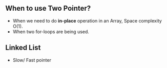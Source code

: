 ## When to use Two Pointer?

- When we need to do **in-place** operation in an Array, Space complexity O(1).
- When two for-loops are being used.

## Linked List

- Slow/ Fast pointer
